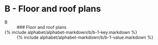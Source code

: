 <div data-role="collapsible" data-inset="false">
	<h1 class="cart-collapsible-div">B - Floor and roof plans</h1>


<dl>

<dt class="alphabet-table-key-two">
<div markdown="1" >
B
</div>
</dt>
<dd class="alphabet-table-value">
<div markdown="1">
### Floor and roof plans
</div>
</dd>

<dt>
<div markdown="1">
{% include alphabet/alphabet-markdown/b/b-1-key.markdown %}
</div>
</dt>
<dd>
<div markdown="1">
{% include alphabet/alphabet-markdown/b/b-1-value.markdown %}
</div>
</dd>

</dl>

</div>